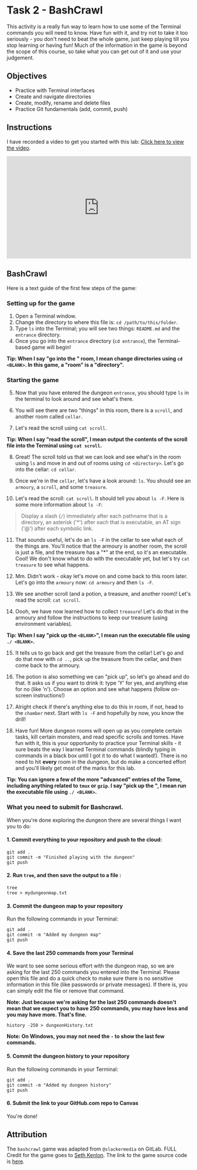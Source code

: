 # Task 2 - BashCrawl

This activity is a really fun way to learn how to use some of the Terminal commands you will need to know.
Have fun with it, and try not to take it too seriously - you don't need to beat the whole game, just keep playing till you stop learning or having fun!
Much of the information in the game is beyond the scope of this course, so take what you can get out of it and use your judgement.

## Objectives

- Practice with Terminal interfaces
- Create and navigate directories
- Create, modify, rename and delete files
- Practice Git fundamentals (add, commit, push)

## Instructions

I have recorded a video to get you started with this lab: [Click here to view the video](https://vimeo.com/570825537).

<div style="padding:55.42% 0 0 0;position:relative;"><iframe src="https://player.vimeo.com/video/570825537?badge=0&amp;autopause=0&amp;player_id=0&amp;app_id=58479" frameborder="0" allow="autoplay; fullscreen; picture-in-picture" allowfullscreen style="position:absolute;top:0;left:0;width:100%;height:100%;" title="COSC 301 Lab Introduction - BashCrawl"></iframe></div><script src="https://player.vimeo.com/api/player.js"></script>

## BashCrawl

Here is a text guide of the first few steps of the game:

### Setting up for the game

1. Open a Terminal window.
2. Change the directory to where this file is: `cd /path/to/this/folder`.
3. Type `ls` into the Terminal; you will see two things: `README.md` and the `entrance` directory.
4. Once you go into the `entrance` directory (`cd entrance`), the Terminal-based game will begin!

**Tip: When I say "go into the <BLANK>" room, I mean change directories using `cd <BLANK>`. In this game, a "room" is a "directory".**

### Starting the game

5. Now that you have entered the dungeon `entrance`, you should type `ls` in the terminal to look around and see what's there.

6. You will see there are two "things" in this room,  there is a `scroll`, and another room called `cellar`.

7. Let's read the scroll using `cat scroll`.

**Tip: When I say "read the scroll", I mean output the contents of the scroll file into the Terminal using `cat scroll`.**

8. Great! The scroll told us that we can look and see what's in the room using `ls` and move in and out of rooms using `cd <directory>`. Let's go into the cellar: `cd cellar`.

9. Once we're in the `cellar`, let's have a look around: `ls`. You should see an `armoury`, a `scroll`, and some `treasure`.

10. Let's read the scroll: `cat scroll`. It should tell you about `ls -F`. Here is some more information about `ls -F`:

> Display a slash (`/`) immediately after each pathname that is a directory, an asterisk ('*') after each that is executable, an AT sign ('@') after each symbolic link. 

11. That sounds useful, let's do an `ls -F` in the cellar to see what each of the things are. You'll notice that the armoury is another room, the scroll is just a file, and the treasure has a "*" at the end, so it's an executable. Cool! We don't know what to do with the executable yet, but let's try `cat treasure` to see what happens.

12. Mm. Didn't work - okay let's move on and come back to this room later. Let's go into the `armoury` now: `cd armoury` and then `ls -F`.

13. We see another scroll (and a potion, a treasure, and another room)! Let's read the scroll: `cat scroll`.

14. Oooh, we have now learned how to collect `treasure`! Let's do that in the armoury and follow the instructions to keep our treasure (using environment variables).

**Tip: When I say "pick up the `<BLANK>`", I mean run the executable file using `./ <BLANK>`.**

15. It tells us to go back and get the treasure from the cellar! Let's go and do that now with `cd ..`, pick up the treasure from the cellar, and then come back to the armoury.

16. The potion is also something we can "pick up", so let's go ahead and do that. It asks us if you want to drink it: type 'Y' for yes, and anything else for no (like 'n'). Choose an option and see what happens (follow on-screen instructions!)

17. Alright check if there's anything else to do this in room, if not, head to the `chamber` next. Start with `ls -F` and hopefully by now, you know the drill!

18. Have fun! More dungeon rooms will open up as you complete certain tasks, kill certain monsters, and read specific scrolls and tomes. Have fun with it, this is your opportunity to practice your Terminal skills - it sure beats the way I learned Terminal commands (blindly typing in commands in a black box until I got it to do what I wanted!). There is no need to hit **every** room in the dungeon, but do make a concerted effort and you'll likely get most of the marks for this lab.

**Tip: You can ignore a few of the more "advanced" entries of the Tome, including anything related to `tmux` or `gzip`. I say "pick up the <BLANK>", I mean run the executable file using `./ <BLANK>`.**

### What you need to submit for Bashcrawl.

When you're done exploring the dungeon there are several things I want you to do:

#### 1. Commit everything to your repository and push to the cloud:

```
git add .
git commit -m "Finished playing with the dungeon"
git push
```

#### 2. Run `tree`, and then save the output to a file :

```
tree
tree > mydungeonmap.txt
```

#### 3. Commit the dungeon map to your repository 

Run the following commands in your Terminal:

```
git add .
git commit -m "Added my dungeon map"
git push
```

#### 4. Save the last 250 commands from your Terminal

We want to see some serious effort with the dungeon map, so we are asking for the last 250 commands you entered into the Terminal.
Please open this file and do a quick check to make sure there is no sensitive information in this file (like passwords or private messages).
If there is, you can simply edit the file or remove that command.

**Note: Just because we're asking for the last 250 commands doesn't mean that we expect you to have 250 commands, you may have less and you may have more. That's fine.**

```
history -250 > dungeonHistory.txt
```
**Note: On Windows, you may not need the `-` to show the last few commands.**

#### 5. Commit the dungeon history to your repository 

Run the following commands in your Terminal:

```
git add .
git commit -m "Added my dungeon history"
git push
```

#### 6. Submit the link to your GitHub.com repo to Canvas

You're done! 

## Attribution

The `bashcrawl` game was adapted from `@slackermedia` on GitLab.
FULL Credit for the game goes to [Seth Kenlon](http://slackermedia.info/about/).
The link to the game source code is [here](https://gitlab.com/slackermedia/bashcrawl).
